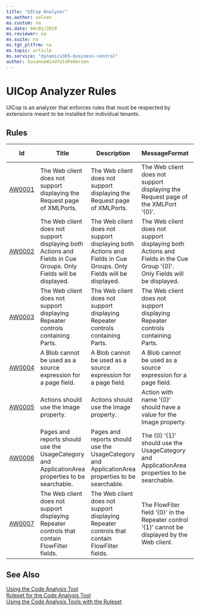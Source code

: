 ```yaml
---
title: "UICop Analyzer"
ms.author: solsen
ms.custom: na
ms.date: 04/01/2019
ms.reviewer: na
ms.suite: na
ms.tgt_pltfrm: na
ms.topic: article
ms.service: "dynamics365-business-central"
author: SusanneWindfeldPedersen
---
```

[//]: # (START>DO_NOT_EDIT)
[//]: # (IMPORTANT:Do not edit any of the content between here and the END>DO_NOT_EDIT.)
[//]: # (Any modifications should be made in the .xml or .resx files in the ModernDev repo.)
# UICop Analyzer Rules
UICop is an analyzer that enforces rules that must be respected by extensions meant to be installed for individual tenants.

## Rules

|Id|Title|Description|MessageFormat|Category|Default Severity|IsEnabledbyDefault|
|--|-----|-----------|-------------|--------|----------------|------------------|
|[AW0001](uicop-aw0001-requestpageofxmlportscannotbedisplayed.md)|The Web client does not support displaying the Request page of XMLPorts.|The Web client does not support displaying the Request page of XMLPorts.|The Web client does not support displaying the Request page of the XMLPort '{0}'.|WebClient|Warning|true|
|[AW0002](uicop-aw0002-cuegroupscannotcontainbothactionsandfields.md)|The Web client does not support displaying both Actions and Fields in Cue Groups. Only Fields will be displayed.|The Web client does not support displaying both Actions and Fields in Cue Groups. Only Fields will be displayed.|The Web client does not support displaying both Actions and Fields in the Cue Group '{0}'. Only Fields will be displayed.|WebClient|Warning|true|
|[AW0003](uicop-aw0003-repeaterwithpartscannotbedisplayed.md)|The Web client does not support displaying Repeater controls containing Parts.|The Web client does not support displaying Repeater controls containing Parts.|The Web client does not support displaying Repeater controls containing Parts.|WebClient|Warning|true|
|[AW0004](uicop-aw0004-blobcannotbeusedonpagefield.md)|A Blob cannot be used as a source expression for a page field.|A Blob cannot be used as a source expression for a page field.|A Blob cannot be used as a source expression for a page field.|WebClient|Warning|true|
|[AW0005](uicop-aw0005-useimageproperty.md)|Actions should use the Image property.|Actions should use the Image property.|Action with name '{0}' should have a value for the Image property.|WebClient|Info|true|
|[AW0006](uicop-aw0006-useusagecategoryproperty.md)|Pages and reports should use the UsageCategory and ApplicationArea properties to be searchable.|Pages and reports should use the UsageCategory and ApplicationArea properties to be searchable.|The {0} '{1}' should use the UsageCategory and ApplicationArea properties to be searchable.|WebClient|Info|true|
|[AW0007](uicop-aw0007-repeaterwithflowfiltercannotbedisplayed.md)|The Web client does not support displaying Repeater controls that contain FlowFilter fields.|The Web client does not support displaying Repeater controls that contain FlowFilter fields.|The FlowFiter field '{0}' in the Repeater control '{1}' cannot be displayed by the Web client.|WebClient|Error|true|

[//]: # (IMPORTANT: END>DO_NOT_EDIT)
## See Also  
[Using the Code Analysis Tool](../devenv-using-code-analysis-tool.md)  
[Ruleset for the Code Analysis Tool](../devenv-rule-set-syntax-for-code-analysis-tools.md)  
[Using the Code Analysis Tools with the Ruleset](../devenv-using-code-analysis-tool-with-rule-set.md)